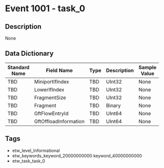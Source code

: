 # Event 1001 - task_0

## Description
None

## Data Dictionary
|Standard Name|Field Name|Type|Description|Sample Value|
|---|---|---|---|---|
|TBD|MiniportIfIndex|TBD|UInt32|None|None|
|TBD|LowerIfIndex|TBD|UInt32|None|None|
|TBD|FragmentSize|TBD|UInt32|None|None|
|TBD|Fragment|TBD|Binary|None|None|
|TBD|GftFlowEntryId|TBD|UInt64|None|None|
|TBD|GftOffloadInformation|TBD|UInt64|None|None|

## Tags
* etw_level_Informational
* etw_keywords_keyword_20000000000 keyword_40000000000
* etw_task_task_0